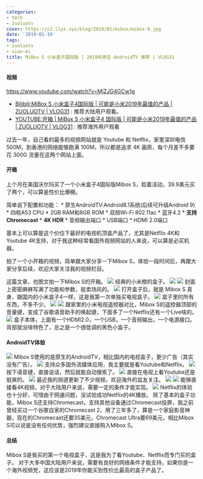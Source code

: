 ```yaml
---
categories:
- tech
- zuoluotv
cover: https://c2.llyz.xyz/blog/2019/01/mibox/mibox-9.jpg
date: '2019-01-19'
tags:
- zuoluotv
- xiao-mi
title: MiBox S 小米盒子国际版 | 2019年原生 AndroidTV 推荐 | VLOG31
---
```


#### 视频

https://www.youtube.com/watch?v=MjZJG4GCw1g

- [Bilibili:MiBox S 小米盒子4国际版 | 可能是小米2019年最值的产品 | ZUOLUOTV | VLOG31](https://www.bilibili.com/video/av41145254) : 推荐大陆用户观看。
- [YOUTUBE:开箱 | MiBox S 小米盒子4 国际版 | 可能是小米2019年最值的产品 | ZUOLUOTV | VLOG31](https://www.youtube.com/watch?v=MjZJG4GCw1g&t=249s) : 推荐海外用户观看

过去一年，自己看的最多的视频网站就是 Youtube 和 Netflix，家里深圳电信 500M，到香港的网络能够跑满 100M，所以都是追求 4K 画质，每个月差不多要花 300G 流量在这两个网站上面。

#### 开箱

上个月在美国沃尔玛买了一个小米盒子4国际版Mibox S，趁着活动，39.9美元买了两个，可以算是性价比爆棚。

简单说下配置和功能： \* 原生AndroidTV:Android8.1系统(后续可升级Android 9) \* 四核A53 CPU \* 2GB RAM和8GB ROM \* 双频Wi-Fi 802.11ac \* 蓝牙4.2 \* **支持Chromecast** \* **4K HDR** \* 音频输出端口 \* USB端口 \* HDMI 2.0端口

基本上可以算是这个价位下最好的电视机顶盒产品了，尤其是Netflix 4K和Youtube 4K支持，对于我这种经常看国外视频网站的人来说，可以算是必买机器。

拍了一个小开箱的视频，简单跟大家分享一下Mibox S，体验一段时间后，再跟大家分享后续，欢迎大家关注我的视频栏目。

这篇文章，也图文拍一下Mibox S的开箱。 ![](https://c2.llyz.xyz/blog/2019/01/mibox/mibox-1.jpg) 经典的小米橙的盒子。 ![](https://c2.llyz.xyz/blog/2019/01/mibox/mibox-2.jpg) ![](https://c2.llyz.xyz/blog/2019/01/mibox/mibox-3.jpg) 封面上密密麻麻写满了功能和参数，挺卖场风的。 ![](https://c2.llyz.xyz/blog/2019/01/mibox/mibox-4.jpg) 打开盒子后，就是 Mibox S 真身，跟国内的小米盒子4一样，这是我第一次单独买电视盒子。 ![](https://c2.llyz.xyz/blog/2019/01/mibox/mibox-5.jpg) 盒子里的所有东西，不多不少。 ![](https://c2.llyz.xyz/blog/2019/01/mibox/mibox-7.jpg) ![](https://c2.llyz.xyz/blog/2019/01/mibox/mibox-13.jpg) 跟家里的小米电视遥控器对比，Mibox S的遥控器顶部的音量键，变成了谷歌语音助手的唤起键，下面多了一个Netflix还有一个Live啥的。 ![](https://c2.llyz.xyz/blog/2019/01/mibox/mibox-9.jpg) 盒子本体，上面有一个HDMI2.0，一个USB，一个音频输出，一个电源接口。背部就没啥特色了，总之是一个很低调的黑色小盒子。

#### AndroidTV体验

![](https://c2.llyz.xyz/blog/2019/01/mibox/s-2.jpg) Mibox S使用的是原生的AndroidTV，相比国内的电视盒子，更少广告（其实没有广告）。 ![](https://c2.llyz.xyz/blog/2019/01/mibox/s-3.jpg) 支持众多国外流媒体应用，我主要就是看Youtube和Netflix。 ![](https://c2.llyz.xyz/blog/2019/01/mibox/s-7.jpg) 按下语音键，直接说话，然后就能自动搜索了。 ![](https://c2.llyz.xyz/blog/2019/01/mibox/s-1.jpg) 直接在电视上看Youtube还是挺爽的。 ![](https://c2.llyz.xyz/blog/2019/01/mibox/s-8.jpg) 最近我的频道更新了不少视频，欢迎海外的盆友关注。 ![](https://c2.llyz.xyz/blog/2019/01/mibox/s-9.jpg) ![](https://c2.llyz.xyz/blog/2019/01/mibox/s-10.jpg) 能够直接看4K视频，对于大陆用户来说，需要一定的条件才能实现。 ![](https://c2.llyz.xyz/blog/2019/01/mibox/s-11.jpg) Netflix的体验也十分好，可惜由于网速问题，没试验成功Netflix的4K播放。 除了基本的盒子功能，Mibox S还支持Chromecast，支持其他设备通过Chromecast投屏，我之前曾经买过一个谷歌自家的Chromecast 2，用了三年多了，算是一个家庭影音神器，现在的Chromecast还要35美元，Chromecast Ultra要69美元，相比Mibox S可以说是没有任何优势，强烈建议直接购入Mibox S。

#### 总结

Mibox S是我买的第一个电视盒子，这是我为了看Youtube、Netflix而专门买的盒子。 对于大多中国大陆用户来说，需要有良好的网络条件才能支持，如果你是一个海外视频党，这应该是2019年你能买到性价比最高的盒子产品了。
